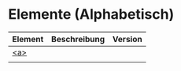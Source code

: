 # Elemente (Alphabetisch)

| Element | Beschreibung | Version |
| ------- | ------------ | ------- |
| [\<a>]() |  |  |
| [<a>]() |  |  |